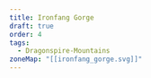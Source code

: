 ```yaml
---
title: Ironfang Gorge
draft: true
order: 4
tags:
  - Dragonspire-Mountains
zoneMap: "[[ironfang_gorge.svg]]"
---
```


